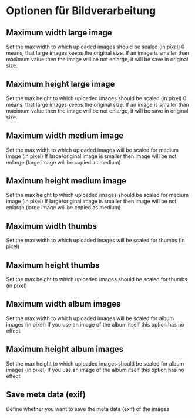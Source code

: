 # Optionen für Bildverarbeitung

## Maximum width large image

Set the max width to which uploaded images should be scaled \(in pixel\) 0 means, that large images keeps the original size. If an image is smaller than maximum value then the image will be not enlarge, it will be save in original size.

## Maximum height large image

Set the max height to which uploaded images should be scaled \(in pixel\) 0 means, that large images keeps the original size. If an image is smaller than maximum value then the image will be not enlarge, it will be save in original size.

## Maximum width medium image

Set the max width to which uploaded images will be scaled for medium image \(in pixel\) If large/original image is smaller then image will be not enlarge \(large image will be copied as medium\)

## Maximum height medium image

Set the max height to which uploaded images should be scaled for medium image \(in pixel\) If large/original image is smaller then image will be not enlarge \(large image will be copied as medium\)

## Maximum width thumbs

Set the max width to which uploaded images will be scaled for thumbs \(in pixel\)

## Maximum height thumbs

Set the max height to which uploaded images should be scaled for thumbs \(in pixel\)

## Maximum width album images

Set the max width to which uploaded images will be scaled for album images \(in pixel\) If you use an image of the album itself this option has no effect

## Maximum height album images

Set the max height to which uploaded images should be scaled for album images \(in pixel\) If you use an image of the album itself this option has no effect

## Save meta data \(exif\)

Define whether you want to save the meta data \(exif\) of the images

